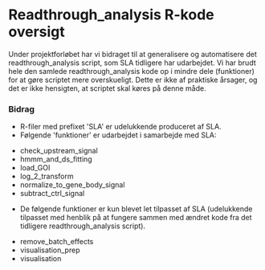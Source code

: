 # Readthrough_analysis R-kode oversigt

Under projektforløbet har vi bidraget til at generalisere og automatisere det readthrough_analysis script, som SLA tidligere har udarbejdet.
Vi har brudt hele den samlede readthrough_analysis kode op i mindre dele (funktioner) for at gøre scriptet mere overskueligt. Dette er ikke af praktiske årsager, og det er ikke hensigten, at scriptet skal køres på denne måde.

### Bidrag

* R-filer med prefixet 'SLA' er udelukkende produceret af SLA.
* Følgende 'funktioner' er udarbejdet i samarbejde med SLA:
- check_upstream_signal
- hmmm_and_ds_fitting
- load_GOI
- log_2_transform
- normalize_to_gene_body_signal
- subtract_ctrl_signal
  
* De følgende funktioner er kun blevet let tilpasset af SLA (udelukkende tilpasset med henblik på at fungere sammen med ændret kode fra det tidligere readthrough_analysis script).
- remove_batch_effects
- visualisation_prep
- visualisation
